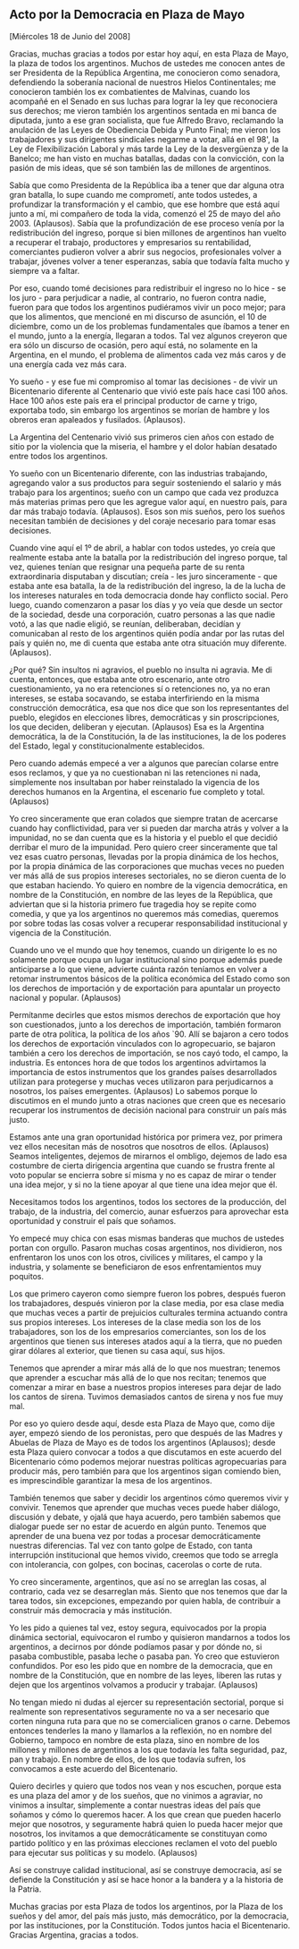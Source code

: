 Acto por la Democracia en Plaza de Mayo
---------------------------------------

[Miércoles 18 de Junio del 2008]

Gracias, muchas gracias a todos por estar hoy aquí, en esta Plaza de
Mayo, la plaza de todos los argentinos. Muchos de ustedes me conocen
antes de ser Presidenta de la República Argentina, me conocieron como
senadora, defendiendo la soberanía nacional de nuestros Hielos
Continentales; me conocieron también los ex combatientes de Malvinas,
cuando los acompañé en el Senado en sus luchas para lograr la ley que
reconociera sus derechos; me vieron también los argentinos sentada en mi
banca de diputada, junto a ese gran socialista, que fue Alfredo Bravo,
reclamando la anulación de las Leyes de Obediencia Debida y Punto Final;
me vieron los trabajadores y sus dirigentes sindicales negarme a votar,
allá en el 98', la Ley de Flexibilización Laboral y más tarde la Ley de
la desvergüenza y de la Banelco; me han visto en muchas batallas, dadas
con la convicción, con la pasión de mis ideas, que sé son también las de
millones de argentinos.

Sabía que como Presidenta de la República iba a tener que dar alguna
otra gran batalla, lo supe cuando me comprometí, ante todos ustedes, a
profundizar la transformación y el cambio, que ese hombre que está aquí
junto a mí, mi compañero de toda la vida, comenzó el 25 de mayo del año
2003. (Aplausos). Sabía que la profundización de ese proceso venía por
la redistribución del ingreso, porque si bien millones de argentinos han
vuelto a recuperar el trabajo, productores y empresarios su
rentabilidad, comerciantes pudieron volver a abrir sus negocios,
profesionales volver a trabajar, jóvenes volver a tener esperanzas,
sabía que todavía falta mucho y siempre va a faltar.

Por eso, cuando tomé decisiones para redistribuir el ingreso no lo
hice - se los juro - para perjudicar a nadie, al contrario, no fueron
contra nadie, fueron para que todos los argentinos pudiéramos vivir un
poco mejor; para que los alimentos, que mencioné en mi discurso de
asunción, el 10 de diciembre, como un de los problemas fundamentales que
íbamos a tener en el mundo, junto a la energía, llegaran a todos. Tal
vez algunos creyeron que era sólo un discurso de ocasión, pero aquí
está, no solamente en la Argentina, en el mundo, el problema de
alimentos cada vez más caros y de una energía cada vez más cara.

Yo sueño - y ese fue mi compromiso al tomar las decisiones - de vivir un
Bicentenario diferente al Centenario que vivió este país hace casi 100
años. Hace 100 años este país era el principal productor de carne y
trigo, exportaba todo, sin embargo los argentinos se morían de hambre y
los obreros eran apaleados y fusilados. (Aplausos).

La Argentina del Centenario vivió sus primeros cien años con estado de
sitio por la violencia que la miseria, el hambre y el dolor habían
desatado entre todos los argentinos.

Yo sueño con un Bicentenario diferente, con las industrias trabajando,
agregando valor a sus productos para seguir sosteniendo el salario y más
trabajo para los argentinos; sueño con un campo que cada vez produzca
más materias primas pero que les agregue valor aquí, en nuestro país,
para dar más trabajo todavía. (Aplausos). Esos son mis sueños, pero los
sueños necesitan también de decisiones y del coraje necesario para tomar
esas decisiones.

Cuando vine aquí el 1º de abril, a hablar con todos ustedes, yo creía
que realmente estaba ante la batalla por la redistribución del ingreso
porque, tal vez, quienes tenían que resignar una pequeña parte de su
renta extraordinaria disputaban y discutían; creía - les juro
sinceramente - que estaba ante esa batalla, la de la redistribución del
ingreso, la de la lucha de los intereses naturales en toda democracia
donde hay conflicto social. Pero luego, cuando comenzaron a pasar los
días y yo veía que desde un sector de la sociedad, desde una
corporación, cuatro personas a las que nadie votó, a las que nadie
eligió, se reunían, deliberaban, decidían y comunicaban al resto de los
argentinos quién podía andar por las rutas del país y quién no, me di
cuenta que estaba ante otra situación muy diferente. (Aplausos).

¿Por qué? Sin insultos ni agravios, el pueblo no insulta ni agravia. Me
di cuenta, entonces, que estaba ante otro escenario, ante otro
cuestionamiento, ya no era retenciones sí o retenciones no, ya no eran
intereses, se estaba socavando, se estaba interfiriendo en la misma
construcción democrática, esa que nos dice que son los representantes
del pueblo, elegidos en elecciones libres, democráticas y sin
proscripciones, los que deciden, deliberan y ejecutan. (Aplausos) Esa es
la Argentina democrática, la de la Constitución, la de las
instituciones, la de los poderes del Estado, legal y constitucionalmente
establecidos.

Pero cuando además empecé a ver a algunos que parecían colarse entre
esos reclamos, y que ya no cuestionaban ni las retenciones ni nada,
simplemente nos insultaban por haber reinstalado la vigencia de los
derechos humanos en la Argentina, el escenario fue completo y total.
(Aplausos)

Yo creo sinceramente que eran colados que siempre tratan de acercarse
cuando hay conflictividad, para ver si pueden dar marcha atrás y volver
a la impunidad, no se dan cuenta que es la historia y el pueblo el que
decidió derribar el muro de la impunidad. Pero quiero creer sinceramente
que tal vez esas cuatro personas, llevadas por la propia dinámica de los
hechos, por la propia dinámica de las corporaciones que muchas veces no
pueden ver más allá de sus propios intereses sectoriales, no se dieron
cuenta de lo que estaban haciendo. Yo quiero en nombre de la vigencia
democrática, en nombre de la Constitución, en nombre de las leyes de la
República, que adviertan que si la historia primero fue tragedia hoy se
repite como comedia, y que ya los argentinos no queremos más comedias,
queremos por sobre todas las cosas volver a recuperar responsabilidad
institucional y vigencia de la Constitución.

Cuando uno ve el mundo que hoy tenemos, cuando un dirigente lo es no
solamente porque ocupa un lugar institucional sino porque además puede
anticiparse a lo que viene, advierte cuánta razón teníamos en volver a
retomar instrumentos básicos de la política económica del Estado como
son los derechos de importación y de exportación para apuntalar un
proyecto nacional y popular. (Aplausos)

Permítanme decirles que estos mismos derechos de exportación que hoy son
cuestionados, junto a los derechos de importación, también formaron
parte de otra política, la política de los años \`90. Allí se bajaron a
cero todos los derechos de exportación vinculados con lo agropecuario,
se bajaron también a cero los derechos de importación, se nos cayó todo,
el campo, la industria. Es entonces hora de que todos los argentinos
advirtamos la importancia de estos instrumentos que los grandes países
desarrollados utilizan para protegerse y muchas veces utilizaron para
perjudicarnos a nosotros, los países emergentes. (Aplausos) Lo sabemos
porque lo discutimos en el mundo junto a otras naciones que creen que es
necesario recuperar los instrumentos de decisión nacional para construir
un país más justo.

Estamos ante una gran oportunidad histórica por primera vez, por primera
vez ellos necesitan más de nosotros que nosotros de ellos. (Aplausos)
Seamos inteligentes, dejemos de mirarnos el ombligo, dejemos de lado esa
costumbre de cierta dirigencia argentina que cuando se frustra frente al
voto popular se encierra sobre sí misma y no es capaz de mirar o tender
una idea mejor, y si no la tiene apoyar al que tiene una idea mejor que
él.

Necesitamos todos los argentinos, todos los sectores de la producción,
del trabajo, de la industria, del comercio, aunar esfuerzos para
aprovechar esta oportunidad y construir el país que soñamos.

Yo empecé muy chica con esas mismas banderas que muchos de ustedes
portan con orgullo. Pasaron muchas cosas argentinos, nos dividieron, nos
enfrentaron los unos con los otros, civilices y militares, el campo y la
industria, y solamente se beneficiaron de esos enfrentamientos muy
poquitos.

Los que primero cayeron como siempre fueron los pobres, después fueron
los trabajadores, después vinieron por la clase media, por esa clase
media que muchas veces a partir de prejuicios culturales termina
actuando contra sus propios intereses. Los intereses de la clase media
son los de los trabajadores, son los de los empresarios comerciantes,
son los de los argentinos que tienen sus intereses atados aquí a la
tierra, que no pueden girar dólares al exterior, que tienen su casa
aquí, sus hijos.

Tenemos que aprender a mirar más allá de lo que nos muestran; tenemos
que aprender a escuchar más allá de lo que nos recitan; tenemos que
comenzar a mirar en base a nuestros propios intereses para dejar de lado
los cantos de sirena. Tuvimos demasiados cantos de sirena y nos fue muy
mal.

Por eso yo quiero desde aquí, desde esta Plaza de Mayo que, como dije
ayer, empezó siendo de los peronistas, pero que después de las Madres y
Abuelas de Plaza de Mayo es de todos los argentinos (Aplausos); desde
esta Plaza quiero convocar a todos a que discutamos en este acuerdo del
Bicentenario cómo podemos mejorar nuestras políticas agropecuarias para
producir más, pero también para que los argentinos sigan comiendo bien,
es imprescindible garantizar la mesa de los argentinos.

También tenemos que saber y decidir los argentinos cómo queremos vivir y
convivir. Tenemos que aprender que muchas veces puede haber diálogo,
discusión y debate, y ojalá que haya acuerdo, pero también sabemos que
dialogar puede ser no estar de acuerdo en algún punto. Tenemos que
aprender de una buena vez por todas a procesar democráticamente nuestras
diferencias. Tal vez con tanto golpe de Estado, con tanta interrupción
institucional que hemos vivido, creemos que todo se arregla con
intolerancia, con golpes, con bocinas, cacerolas o corte de ruta.

Yo creo sinceramente, argentinos, que así no se arreglan las cosas, al
contrario, cada vez se desarreglan más. Siento que nos tenemos que dar
la tarea todos, sin excepciones, empezando por quien habla, de
contribuir a construir más democracia y más institución.

Yo les pido a quienes tal vez, estoy segura, equivocados por la propia
dinámica sectorial, equivocaron el rumbo y quisieron mandarnos a todos
los argentinos, a decirnos por dónde podíamos pasar y por dónde no, si
pasaba combustible, pasaba leche o pasaba pan. Yo creo que estuvieron
confundidos. Por eso les pido que en nombre de la democracia, que en
nombre de la Constitución, que en nombre de las leyes, liberen las rutas
y dejen que los argentinos volvamos a producir y trabajar. (Aplausos)

No tengan miedo ni dudas al ejercer su representación sectorial, porque
si realmente son representativos seguramente no va a ser necesario que
corten ninguna ruta para que no se comercialicen granos o carne. Debemos
entonces tenderles la mano y llamarlos a la reflexión, no en nombre del
Gobierno, tampoco en nombre de esta plaza, sino en nombre de los
millones y millones de argentinos a los que todavía les falta seguridad,
paz, pan y trabajo. En nombre de ellos, de los que todavía sufren, los
convocamos a este acuerdo del Bicentenario.

Quiero decirles y quiero que todos nos vean y nos escuchen, porque esta
es una plaza del amor y de los sueños, que no vinimos a agraviar, no
vinimos a insultar, simplemente a contar nuestras ideas del país que
soñamos y cómo lo queremos hacer. A los que crean que pueden hacerlo
mejor que nosotros, y seguramente habrá quien lo pueda hacer mejor que
nosotros, los invitamos a que democráticamente se constituyan como
partido político y en las próximas elecciones reclamen el voto del
pueblo para ejecutar sus políticas y su modelo. (Aplausos)

Así se construye calidad institucional, así se construye democracia, así
se defiende la Constitución y así se hace honor a la bandera y a la
historia de la Patria.

Muchas gracias por esta Plaza de todos los argentinos, por la Plaza de
los sueños y del amor, del país más justo, más democrático, por la
democracia, por las instituciones, por la Constitución. Todos juntos
hacia el Bicentenario. Gracias Argentina, gracias a todos.
